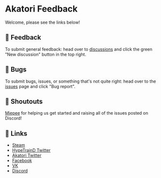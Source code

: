 # Akatori Feedback
Welcome, please see the links below!

## 📣 Feedback
To submit general feedback: head over to [discussions](https://github.com/akatori-game/feedback/discussions) and click the green "New discussion" button in the top right.

## 🐛 Bugs
To submit bugs, issues, or something that's not quite right: head over to the [issues](https://github.com/akatori-game/feedback/issues/new/choose) page and click "Bug report".

## 🎉 Shoutouts
[Miepee](https://github.com/Miepee) for helping us get started and raising all of the issues posted on Discord!

## 🔗 Links
- [Steam](https://store.steampowered.com/app/1442520/Akatori/)
- [HypeTrainD Twitter](https://twitter.com/HypeTrainD) 
- [Akatori Twitter](https://twitter.com/akatorigame)
- [Facebook](https://www.facebook.com/akatorigame/)
- [VK](https://vk.com/akatorigame)
- [Discord](https://discord.gg/3cGVHYMYa9)
